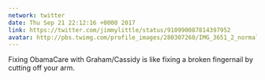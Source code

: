 ```yaml
---
network: twitter
date: Thu Sep 21 22:12:16 +0000 2017
link: https://twitter.com/jimmylittle/status/910990087814397952
avatar: http://pbs.twimg.com/profile_images/280307260/IMG_3651_2_normal.jpg
---
```


Fixing ObamaCare with Graham/Cassidy is like fixing a broken fingernail by cutting off your arm.
